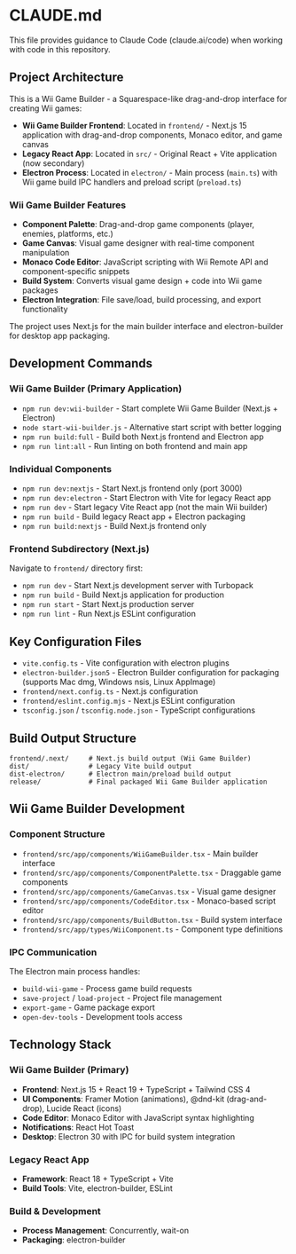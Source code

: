 # CLAUDE.md

This file provides guidance to Claude Code (claude.ai/code) when working with code in this repository.

## Project Architecture

This is a Wii Game Builder - a Squarespace-like drag-and-drop interface for creating Wii games:

- **Wii Game Builder Frontend**: Located in `frontend/` - Next.js 15 application with drag-and-drop components, Monaco editor, and game canvas
- **Legacy React App**: Located in `src/` - Original React + Vite application (now secondary)
- **Electron Process**: Located in `electron/` - Main process (`main.ts`) with Wii game build IPC handlers and preload script (`preload.ts`)

### Wii Game Builder Features
- **Component Palette**: Drag-and-drop game components (player, enemies, platforms, etc.)
- **Game Canvas**: Visual game designer with real-time component manipulation
- **Monaco Code Editor**: JavaScript scripting with Wii Remote API and component-specific snippets
- **Build System**: Converts visual game design + code into Wii game packages
- **Electron Integration**: File save/load, build processing, and export functionality

The project uses Next.js for the main builder interface and electron-builder for desktop app packaging.

## Development Commands

### Wii Game Builder (Primary Application)
- `npm run dev:wii-builder` - Start complete Wii Game Builder (Next.js + Electron)
- `node start-wii-builder.js` - Alternative start script with better logging
- `npm run build:full` - Build both Next.js frontend and Electron app
- `npm run lint:all` - Run linting on both frontend and main app

### Individual Components
- `npm run dev:nextjs` - Start Next.js frontend only (port 3000)
- `npm run dev:electron` - Start Electron with Vite for legacy React app
- `npm run dev` - Start legacy Vite React app (not the main Wii builder)
- `npm run build` - Build legacy React app + Electron packaging
- `npm run build:nextjs` - Build Next.js frontend only

### Frontend Subdirectory (Next.js)
Navigate to `frontend/` directory first:
- `npm run dev` - Start Next.js development server with Turbopack
- `npm run build` - Build Next.js application for production
- `npm run start` - Start Next.js production server
- `npm run lint` - Run Next.js ESLint configuration

## Key Configuration Files

- `vite.config.ts` - Vite configuration with electron plugins
- `electron-builder.json5` - Electron Builder configuration for packaging (supports Mac dmg, Windows nsis, Linux AppImage)
- `frontend/next.config.ts` - Next.js configuration
- `frontend/eslint.config.mjs` - Next.js ESLint configuration
- `tsconfig.json` / `tsconfig.node.json` - TypeScript configurations

## Build Output Structure

```
frontend/.next/     # Next.js build output (Wii Game Builder)
dist/               # Legacy Vite build output
dist-electron/      # Electron main/preload build output  
release/            # Final packaged Wii Game Builder application
```

## Wii Game Builder Development

### Component Structure
- `frontend/src/app/components/WiiGameBuilder.tsx` - Main builder interface
- `frontend/src/app/components/ComponentPalette.tsx` - Draggable game components
- `frontend/src/app/components/GameCanvas.tsx` - Visual game designer
- `frontend/src/app/components/CodeEditor.tsx` - Monaco-based script editor
- `frontend/src/app/components/BuildButton.tsx` - Build system interface
- `frontend/src/app/types/WiiComponent.ts` - Component type definitions

### IPC Communication
The Electron main process handles:
- `build-wii-game` - Process game build requests
- `save-project` / `load-project` - Project file management
- `export-game` - Game package export
- `open-dev-tools` - Development tools access

## Technology Stack

### Wii Game Builder (Primary)
- **Frontend**: Next.js 15 + React 19 + TypeScript + Tailwind CSS 4
- **UI Components**: Framer Motion (animations), @dnd-kit (drag-and-drop), Lucide React (icons)
- **Code Editor**: Monaco Editor with JavaScript syntax highlighting
- **Notifications**: React Hot Toast
- **Desktop**: Electron 30 with IPC for build system integration

### Legacy React App
- **Framework**: React 18 + TypeScript + Vite
- **Build Tools**: Vite, electron-builder, ESLint

### Build & Development
- **Process Management**: Concurrently, wait-on
- **Packaging**: electron-builder